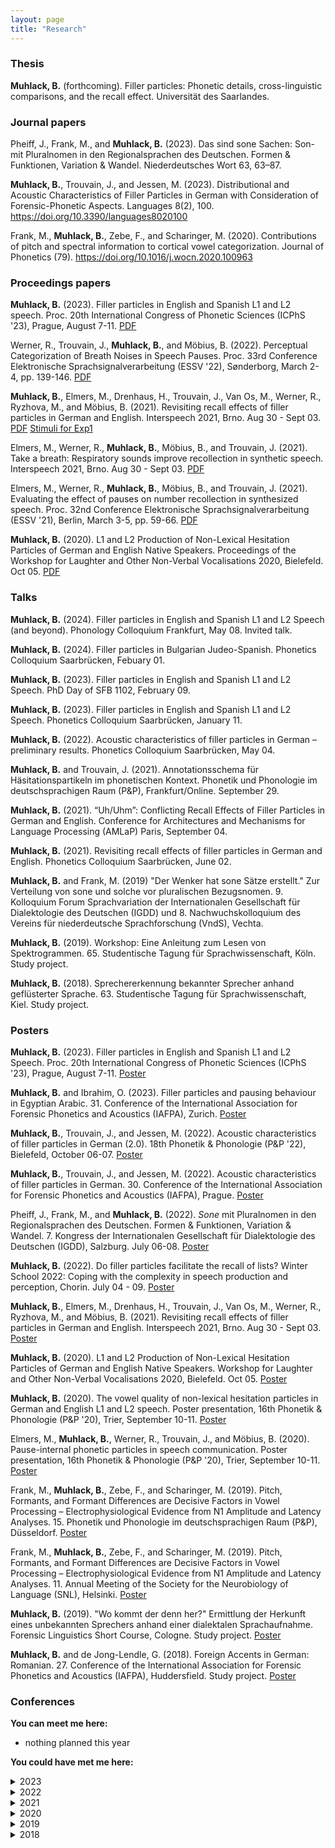 ```yaml
---
layout: page
title: "Research"
---
```


### Thesis
**Muhlack, B.** (forthcoming). Filler particles: Phonetic details, cross-linguistic comparisons, and the recall effect. Universität des Saarlandes.

### Journal papers
Pheiff, J., Frank, M., and **Muhlack, B.** (2023). Das sind sone Sachen: Son- mit Pluralnomen in den Regionalsprachen des Deutschen. Formen & Funktionen, Variation & Wandel. Niederdeutsches Wort 63, 63–87.

**Muhlack, B.**, Trouvain, J., and Jessen, M. (2023). Distributional and Acoustic Characteristics of Filler Particles in German with Consideration of Forensic-Phonetic Aspects. Languages 8(2), 100. <a href = "https://doi.org/10.3390/languages8020100" target = "_blank">https://doi.org/10.3390/languages8020100</a>

Frank, M., **Muhlack, B.**, Zebe, F., and Scharinger, M. (2020). Contributions of pitch and spectral information to cortical vowel categorization. Journal of Phonetics (79). <a href = "https://doi.org/10.1016/j.wocn.2020.100963" target = "_blank">https://doi.org/10.1016/j.wocn.2020.100963</a>


### Proceedings papers
**Muhlack, B.** (2023). Filler particles in English and Spanish L1 and L2 speech. Proc. 20th International Congress of Phonetic Sciences (ICPhS '23), Prague, August 7-11. <a href = "/researchitems/P398_ICPhS2023.pdf" target = "_blank">PDF</a>

Werner, R., Trouvain, J., **Muhlack, B.**, and Möbius, B. (2022). Perceptual Categorization of Breath Noises in Speech Pauses. Proc. 33rd Conference Elektronische Sprachsignalverarbeitung (ESSV '22), Sønderborg, March 2-4, pp. 139-146. <a href = "/researchitems/Werner_ESSV2022.pdf" target = "_blank">PDF</a> 

**Muhlack, B.**, Elmers, M., Drenhaus, H., Trouvain, J., Van Os, M., Werner, R., Ryzhova, M., and Möbius, B. (2021). Revisiting recall effects of filler particles in German and English. Interspeech 2021, Brno. Aug 30 - Sept 03. <a href = "/researchitems/Muhlack21_interspeech.pdf" target = "_blank">PDF</a> <a href = "https://cloud.hiz-saarland.de/s/N4RZamosiXXiL4s" target = "_blank">Stimuli for Exp1</a>

Elmers, M., Werner, R., **Muhlack, B.**, Möbius, B., and Trouvain, J. (2021). Take a breath: Respiratory sounds improve recollection in synthetic speech. Interspeech 2021, Brno. Aug 30 - Sept 03. <a href = "/researchitems/Elmers21_interspeech.pdf" target = "_blank">PDF</a>

Elmers, M., Werner, R., **Muhlack, B.**, Möbius, B., and Trouvain, J. (2021). Evaluating the effect of pauses on number recollection in synthesized speech. Proc. 32nd Conference Elektronische Sprachsignalverarbeitung (ESSV '21), Berlin, March 3-5, pp. 59-66. <a href = "/researchitems/Elmers_ESSV2021.pdf" target = "_blank">PDF</a>

**Muhlack, B.** (2020). L1 and L2 Production of Non-Lexical Hesitation Particles of German and English Native Speakers. Proceedings of the Workshop for Laughter and Other Non-Verbal Vocalisations 2020, Bielefeld. Oct 05. <a href = "/researchitems/Muhlack_LW2020.pdf" target = "_blank">PDF</a>



### Talks
**Muhlack, B.** (2024). Filler particles in English and Spanish L1 and L2 Speech (and beyond). Phonology Colloquium Frankfurt, May 08. Invited talk.

**Muhlack, B.** (2024). Filler particles in Bulgarian Judeo-Spanish. Phonetics Colloquium Saarbrücken, Febuary 01.

**Muhlack, B.** (2023). Filler particles in English and Spanish L1 and L2 Speech. PhD Day of SFB 1102, February 09.

**Muhlack, B.** (2023). Filler particles in English and Spanish L1 and L2 Speech. Phonetics Colloquium Saarbrücken, January 11.

**Muhlack, B.** (2022). Acoustic characteristics of filler particles in German – preliminary results. Phonetics Colloquium Saarbrücken, May 04.

**Muhlack, B.** and Trouvain, J. (2021). Annotationsschema für Häsitationspartikeln im phonetischen Kontext. Phonetik und Phonologie im deutschsprachigen Raum (P&P), Frankfurt/Online. September 29.

**Muhlack, B.** (2021). “Uh/Uhm”: Conflicting Recall Effects of Filler Particles in German and English. Conference for Architectures and Mechanisms for Language Processing (AMLaP) Paris, September 04.

**Muhlack, B.** (2021). Revisiting recall effects of filler particles in German and English. Phonetics Colloquium Saarbrücken, June 02.

**Muhlack, B.** and Frank, M. (2019) "Der Wenker hat sone Sätze erstellt." Zur Verteilung von sone und solche vor pluralischen Bezugsnomen. 9. Kolloquium Forum Sprachvariation der Internationalen Gesellschaft für Dialektologie des Deutschen (IGDD) und 8. Nachwuchskolloquium des Vereins für niederdeutsche Sprachforschung (VndS), Vechta.

**Muhlack, B.** (2019). Workshop: Eine Anleitung zum Lesen von Spektrogrammen. 65. Studentische Tagung für Sprachwissenschaft, Köln. Study project.

**Muhlack, B.** (2018). Sprechererkennung bekannter Sprecher anhand geflüsterter Sprache. 63. Studentische Tagung für Sprachwissenschaft, Kiel. Study project.



### Posters
**Muhlack, B.** (2023). Filler particles in English and Spanish L1 and L2 Speech. Proc. 20th International Congress of Phonetic Sciences (ICPhS '23), Prague, August 7-11. <a href = "/researchitems/Muhlack_ICPhS23_Poster.pdf" target = "_blank">Poster</a>

**Muhlack, B.** and Ibrahim, O. (2023). Filler particles and pausing behaviour in Egyptian Arabic. 31. Conference of the International Association for Forensic Phonetics and Acoustics (IAFPA), Zurich. <a href = "/researchitems/Muhlack_IAFPA23.pdf" target = "_blank">Poster</a>

**Muhlack, B.**, Trouvain, J., and Jessen, M. (2022). Acoustic characteristics of filler particles in German (2.0). 18th Phonetik & Phonologie (P&P '22), Bielefeld, October 06-07. <a href = "/researchitems/Muhlack, Trouvain, Jessen_PundP22.pdf" target = "_blank">Poster</a>

**Muhlack, B.**, Trouvain, J., and Jessen, M. (2022). Acoustic characteristics of filler particles in German. 30. Conference of the International Association for Forensic Phonetics and Acoustics (IAFPA), Prague. <a href = "/researchitems/Muhlack,Trouvain,Jessen_IAFPA22.pdf" target = "_blank">Poster</a>

Pheiff, J., Frank, M., and **Muhlack, B.** (2022). _Sone_ mit Pluralnomen in den Regionalsprachen des Deutschen. Formen & Funktionen, Variation & Wandel. 7. Kongress der Internationalen Gesellschaft für Dialektologie des Deutschen (IGDD), Salzburg. July 06-08. <a href = "/researchitems/Pheiff_Frank_Muhlack_Sone.pdf" target = "_blank">Poster</a>

**Muhlack, B.** (2022). Do filler particles facilitate the recall of lists? Winter School 2022: Coping with the complexity in speech production and perception, Chorin. July 04 - 09. <a href = "/researchitems/Muhlack_Chorin.pdf" target = "_blank">Poster</a>

**Muhlack, B.**, Elmers, M., Drenhaus, H., Trouvain, J., Van Os, M., Werner, R., Ryzhova, M., and Möbius, B. (2021). Revisiting recall effects of filler particles in German and English. Interspeech 2021, Brno. Aug 30 - Sept 03. <a href = "/researchitems/Muhlack_Poster_Interspeech.pdf" target = "_blank">Poster</a>

**Muhlack, B.** (2020). L1 and L2 Production of Non-Lexical Hesitation Particles of German and English Native Speakers. Workshop for Laughter and Other Non-Verbal Vocalisations 2020, Bielefeld. Oct 05. <a href = "/researchitems/Poster_LW2020.pdf" target = "_blank">Poster</a>

**Muhlack, B.** (2020). The vowel quality of non-lexical hesitation particles in German and English L1 and L2 speech. Poster presentation, 16th Phonetik & Phonologie (P&P '20), Trier, September 10-11. <a href = "/researchitems/Muhlack_P&P2020_Poster.pdf" target = "_blank">Poster</a>

Elmers, M., **Muhlack, B.**, Werner, R., Trouvain, J., and Möbius, B. (2020). Pause-internal phonetic particles in speech communication. Poster presentation, 16th Phonetik & Phonologie (P&P '20), Trier, September 10-11. <a href = "/researchitems/PINTS_Poster_P&P2020.pdf" target = "_blank">Poster</a>

Frank, M., **Muhlack, B.**, Zebe, F., and Scharinger, M. (2019). Pitch, Formants, and Formant Differences are Decisive Factors in Vowel Processing – Electrophysiological Evidence from N1 Amplitude and Latency Analyses. 15. Phonetik und Phonologie im deutschsprachigen Raum (P&P), Düsseldorf. <a href = "/researchitems/Poster_SNL_P&P.pdf" target = "_blank">Poster</a>

Frank, M., **Muhlack, B.**, Zebe, F., and Scharinger, M. (2019). Pitch, Formants, and Formant Differences are Decisive Factors in Vowel Processing – Electrophysiological Evidence from N1 Amplitude and Latency Analyses. 11. Annual Meeting of the Society for the Neurobiology of Language (SNL), Helsinki. <a href = "/researchitems/Poster_SNL_P&P.pdf" target = "_blank">Poster</a>

**Muhlack, B.** (2019). "Wo kommt der denn her?" Ermittlung der Herkunft eines unbekannten Sprechers anhand einer dialektalen Sprachaufnahme. Forensic Linguistics Short Course, Cologne. Study project. <a href = "/researchitems/Poster_Koeln.pdf" target = "_blank">Poster</a>

**Muhlack, B.** and de Jong-Lendle, G. (2018). Foreign Accents in German: Romanian. 27. Conference of the International Association for Forensic Phonetics and Acoustics (IAFPA), Huddersfield. Study project. <a href = "/researchitems/Poster_IAFPA2018.pdf" target = "_blank">Poster</a>



### Conferences
**You can meet me here:**
- nothing planned this year


**You could have met me here:**

<details>
  <summary>2023</summary>
  <ul>
    <li>Conference of the International Association for Forensic Phonetics and Acoustics (IAFPA), Zurich</li>
    <li>International Congress of Phonetic Sciences (ICPhS), Prague</li>
  </ul>
  </details>

<details>
  <summary>2022</summary>
  <ul>
    <li>Konferenz Elektronische Sprachsignalverarbeitung (ESSV), Sønderborg/Online</li>
    <li>(summery) Winter school 2022: Coping with the complexity in speech production and perception, Chorin</li>
    <li>Conference of the International Association for Forensic Phonetics and Acoustics (IAFPA), Prague</li>
    <li>Summer School on Statistical Methods for Linguistics and Psychology (SMLP), Potsdam</li>
    <li>Phonetik und Phonologie im deutschsprachigen Raum (P&P), Bielefeld</li>
  </ul>
  </details>

<details>
  <summary>2021</summary>
  <ul>
<li>Phonetik und Phonologie im deutschsprachigen Raum (P&P), Frankfurt/Online</li>    
<li>Architectures and Mechanisms for Language Processing (AMLaP), Paris/Online</li>
<li>Interspeech, Brno/Online</li>
<li>Disfluency in Spontaneous Speech Workshop (DiSS), Paris/Online</li>
<li>Conference of the International Association for Forensic Phonetics and Acoustics (IAFPA), Marburg/Online</li>
<li>Interfaces of Phonetics, Oldenburg/Online</li>
<li>Konferenz Elektronische Sprachsignalverarbeitung (ESSV), Berlin/Online</li>
<li>Jahrestagung der Deutschen Gesellschaft für Sprachwissenschaft (DGfS), Freiburg/Online</li>
<li>Meeting of the Associazione Italiana Scienze della Voce (AISV), Zurich/Online</li>
  </ul>
  </details>
  
  
<details>
  <summary>2020</summary>
  <ul>
<li>International Seminar on Speech Production (ISSP), Providence/Online</li>
<li>Interspeech, Shanghai/Online</li>
<li>Workshop on Laughter and Other Vocalisations, Bielefeld/Online</li>
<li>Sprachwissenschaftliche Tagung für Promotionsstudierende (STaPs), Wien/Online</li>
<li>Phonetik und Phonologie im deutschsprachigen Raum (P&P), Trier/Online</li>
<li>International Conference on Speech Prosody, Tokyo/Online</li>
  </ul>
  </details>


<details>
  <summary>2019</summary>
  <ul>
<li>Kolloquium Forum Sprachvariation der Internationalen Gesellschaft für Dialektologie des Deutschen (IGDD)\\ und 8. Nachwuchskolloquium des Vereins für niederdeutsche Sprachforschung (VndS), Vechta</li>
<li>Phonetik und Phonologie im deutschsprachigen Raum (P&P), Düsseldorf</li>
<li>Annual Meeting of the Society for the Neurobiology of Language (SNL), Helsinki</li>
<li>Studentische Tagung Sprachwissenschaft (StuTS), Köln</li>
  </ul>
  </details>


<details>
  <summary>2018</summary>
  <ul>
<li>Phonetik und Phonologie im deutschsprachigen Raum (P&P), Wien</li>
<li>Kongress der Internationalen Gesellschaft für Dialektologie des Deutschen (IGDD), Marburg</li>
<li>Studentische Tagung Sprachwissenschaft (StuTS), Kiel</li>
  </ul>
  </details>
